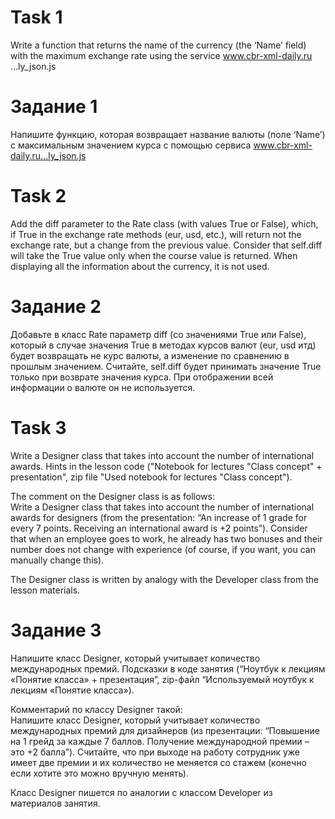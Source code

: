 # Task 1

Write a function that returns the name of the currency (the ‘Name’ field) with the maximum exchange rate using the service www.cbr-xml-daily.ru ...ly_json.js  

# Задание 1

Напишите функцию, которая возвращает название валюты (поле ‘Name’) с максимальным значением курса с помощью сервиса www.cbr-xml-daily.ru...ly_json.js  

# Task 2

Add the diff parameter to the Rate class (with values True or False), which, if True in the exchange rate methods (eur, usd, etc.), will return not the exchange rate, but a change from the previous value. Consider that self.diff will take the True value only when the course value is returned. When displaying all the information about the currency, it is not used.  

# Задание 2

Добавьте в класс Rate параметр diff (со значениями True или False), который в случае значения True в методах курсов валют (eur, usd итд) будет возвращать не курс валюты, а изменение по сравнению в прошлым значением. Считайте, self.diff будет принимать значение True только при возврате значения курса. При отображении всей информации о валюте он не используется.  

# Task 3

Write a Designer class that takes into account the number of international awards. Hints in the lesson code ("Notebook for lectures "Class concept" + presentation", zip file "Used notebook for lectures "Class concept").  

The comment on the Designer class is as follows:  
Write a Designer class that takes into account the number of international awards for designers (from the presentation: “An increase of 1 grade for every 7 points. Receiving an international award is +2 points”). Consider that when an employee goes to work, he already has two bonuses and their number does not change with experience (of course, if you want, you can manually change this).  

The Designer class is written by analogy with the Developer class from the lesson materials.

# Задание 3

Напишите класс Designer, который учитывает количество международных премий. Подсказки в коде занятия (“Ноутбук к лекциям «Понятие класса» + презентация”, zip-файл “Используемый ноутбук к лекциям «Понятие класса»).    

Комментарий по классу Designer такой:  
Напишите класс Designer, который учитывает количество международных премий для дизайнеров (из презентации: “Повышение на 1 грейд за каждые 7 баллов. Получение международной премии – это +2 балла”). Считайте, что при выходе на работу сотрудник уже имеет две премии и их количество не меняется со стажем (конечно если хотите это можно вручную менять).  

Класс Designer пишется по аналогии с классом Developer из материалов занятия.  